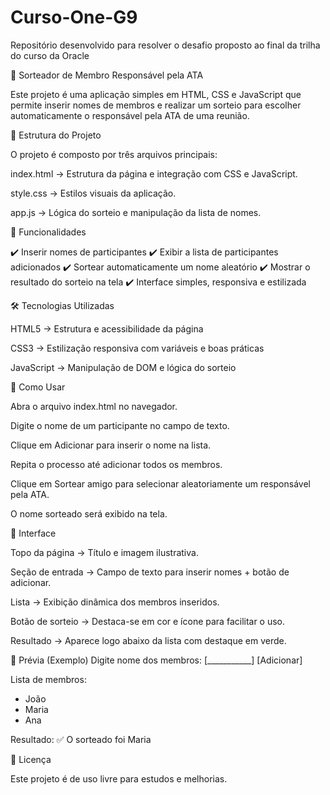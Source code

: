 # Curso-One-G9
Repositório desenvolvido para resolver o desafio proposto ao final da trilha do curso da Oracle

🎲 Sorteador de Membro Responsável pela ATA

Este projeto é uma aplicação simples em HTML, CSS e JavaScript que permite inserir nomes de membros e realizar um sorteio para escolher automaticamente o responsável pela ATA de uma reunião.

📂 Estrutura do Projeto

O projeto é composto por três arquivos principais:

index.html → Estrutura da página e integração com CSS e JavaScript.

style.css → Estilos visuais da aplicação.

app.js → Lógica do sorteio e manipulação da lista de nomes.

🚀 Funcionalidades

✔️ Inserir nomes de participantes
✔️ Exibir a lista de participantes adicionados
✔️ Sortear automaticamente um nome aleatório
✔️ Mostrar o resultado do sorteio na tela
✔️ Interface simples, responsiva e estilizada

🛠️ Tecnologias Utilizadas

HTML5 → Estrutura e acessibilidade da página

CSS3 → Estilização responsiva com variáveis e boas práticas

JavaScript → Manipulação de DOM e lógica do sorteio

📖 Como Usar

Abra o arquivo index.html no navegador.

Digite o nome de um participante no campo de texto.

Clique em Adicionar para inserir o nome na lista.

Repita o processo até adicionar todos os membros.

Clique em Sortear amigo para selecionar aleatoriamente um responsável pela ATA.

O nome sorteado será exibido na tela.

🎨 Interface

Topo da página → Título e imagem ilustrativa.

Seção de entrada → Campo de texto para inserir nomes + botão de adicionar.

Lista → Exibição dinâmica dos membros inseridos.

Botão de sorteio → Destaca-se em cor e ícone para facilitar o uso.

Resultado → Aparece logo abaixo da lista com destaque em verde.

📸 Prévia (Exemplo)
Digite nome dos membros:
[___________] [Adicionar]

Lista de membros:
- João
- Maria
- Ana

Resultado:
✅ O sorteado foi Maria

📄 Licença

Este projeto é de uso livre para estudos e melhorias.